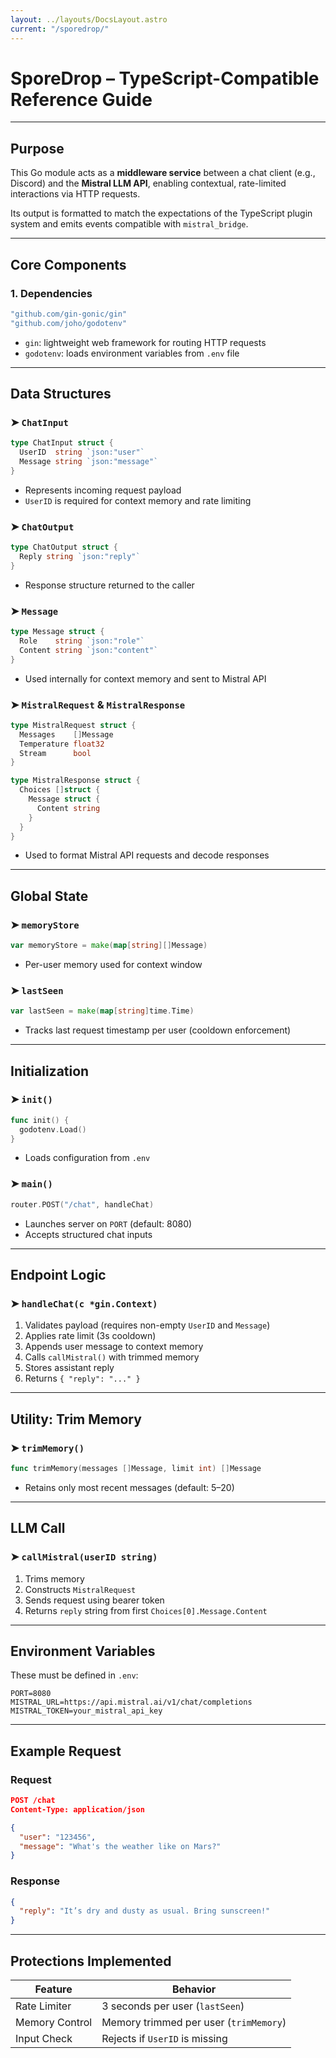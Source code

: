 ```yaml
---
layout: ../layouts/DocsLayout.astro
current: "/sporedrop/"
---
```


# SporeDrop – TypeScript-Compatible Reference Guide

---

## Purpose

This Go module acts as a **middleware service** between a chat client (e.g., Discord) and the **Mistral LLM API**, enabling contextual, rate-limited interactions via HTTP requests.

Its output is formatted to match the expectations of the TypeScript plugin system and emits events compatible with `mistral_bridge`.

---

## Core Components

### 1. Dependencies

```go
"github.com/gin-gonic/gin"
"github.com/joho/godotenv"
```

* `gin`: lightweight web framework for routing HTTP requests
* `godotenv`: loads environment variables from `.env` file

---

## Data Structures

### ➤ `ChatInput`

```go
type ChatInput struct {
  UserID  string `json:"user"`
  Message string `json:"message"`
}
```

* Represents incoming request payload
* `UserID` is required for context memory and rate limiting

### ➤ `ChatOutput`

```go
type ChatOutput struct {
  Reply string `json:"reply"`
}
```

* Response structure returned to the caller

### ➤ `Message`

```go
type Message struct {
  Role    string `json:"role"`
  Content string `json:"content"`
}
```

* Used internally for context memory and sent to Mistral API

### ➤ `MistralRequest` & `MistralResponse`

```go
type MistralRequest struct {
  Messages    []Message
  Temperature float32
  Stream      bool
}
```

```go
type MistralResponse struct {
  Choices []struct {
    Message struct {
      Content string
    }
  }
}
```

* Used to format Mistral API requests and decode responses

---

## Global State

### ➤ `memoryStore`

```go
var memoryStore = make(map[string][]Message)
```

* Per-user memory used for context window

### ➤ `lastSeen`

```go
var lastSeen = make(map[string]time.Time)
```

* Tracks last request timestamp per user (cooldown enforcement)

---

## Initialization

### ➤ `init()`

```go
func init() {
  godotenv.Load()
}
```

* Loads configuration from `.env`

### ➤ `main()`

```go
router.POST("/chat", handleChat)
```

* Launches server on `PORT` (default: 8080)
* Accepts structured chat inputs

---

## Endpoint Logic

### ➤ `handleChat(c *gin.Context)`

1. Validates payload (requires non-empty `UserID` and `Message`)
2. Applies rate limit (3s cooldown)
3. Appends user message to context memory
4. Calls `callMistral()` with trimmed memory
5. Stores assistant reply
6. Returns `{ "reply": "..." }`

---

## Utility: Trim Memory

### ➤ `trimMemory()`

```go
func trimMemory(messages []Message, limit int) []Message
```

* Retains only most recent messages (default: 5–20)

---

## LLM Call

### ➤ `callMistral(userID string)`

1. Trims memory
2. Constructs `MistralRequest`
3. Sends request using bearer token
4. Returns `reply` string from first `Choices[0].Message.Content`

---

## Environment Variables

These must be defined in `.env`:

```
PORT=8080
MISTRAL_URL=https://api.mistral.ai/v1/chat/completions
MISTRAL_TOKEN=your_mistral_api_key
```

---

## Example Request

### Request

```json
POST /chat
Content-Type: application/json

{
  "user": "123456",
  "message": "What's the weather like on Mars?"
}
```

### Response

```json
{
  "reply": "It’s dry and dusty as usual. Bring sunscreen!"
}
```

---

## Protections Implemented

| Feature        | Behavior                               |
| -------------- | -------------------------------------- |
| Rate Limiter   | 3 seconds per user (`lastSeen`)        |
| Memory Control | Memory trimmed per user (`trimMemory`) |
| Input Check    | Rejects if `UserID` is missing         |
